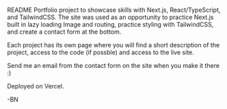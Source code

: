 README 
Portfolio project to showcase skills with Next.js, React/TypeScript, and TailwindCSS. 
The site was used as an opportunity to practice Next.js built in lazy loading Image and routing, practice styling with TailwindCSS, and create a contact form at the bottom. 

Each project has its own page where you will find a short description of the project, access to the code (if possble) and access to the live site. 

Send me an email from the contact form on the site when you make it there :) 

Deployed on Vercel. 

-BN
